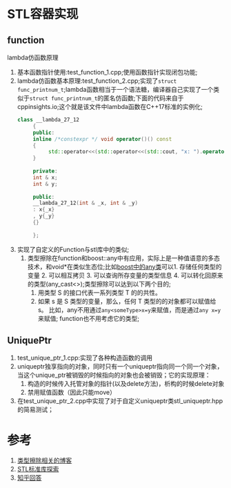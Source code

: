 <!--
 * @Author: tylerytr
 * @Date: 2023-08-02 09:48:35
 * @LastEditors: tylerytr
 * @LastEditTime: 2023-10-20 17:21:48
 * @FilePath: /stl_playground/README.md
 * Email:601576661@qq.com
 * Copyright (c) 2023 by tyleryin, All Rights Reserved. 
-->


# STL容器实现
## function
lambda仿函数原理
1. 基本函数指针使用:test_function_1.cpp;使用函数指针实现闭包功能;
2. lambda仿函数基本原理:test_function_2.cpp;实现了`struct func_printnum_t`;lambda函数相当于一个语法糖，编译器自己实现了一个类似于`struct func_printnum_t`的匿名仿函数;下面的代码来自于cppinsights.io;这个就是该文件中lambda函数在C++17标准的实例化;
     ```cpp
     class __lambda_27_12
          {
          public: 
          inline /*constexpr */ void operator()() const
          {
               std::operator<<(std::operator<<(std::cout, "x: ").operator<<(x), " y: ").operator<<(y).operator<<(std::endl);
          }
          
          private: 
          int & x;
          int & y;
          
          public:
          __lambda_27_12(int & _x, int & _y)
          : x{_x}
          , y{_y}
          {}
          
          };
     ```
3. 实现了自定义的Function与stl库中的类似;
     1. 类型擦除在function和boost::any中有应用，实际上是一种值语意的多态技术，和void*在类似生态位;比如[boost中的any类](https://glemontree.github.io/2017/06/28/[C++]%20C++%E4%B8%ADboostany%E7%9A%84%E4%BD%BF%E7%94%A8/)可以1. 存储任何类型的变量 2. 可以相互拷贝 3. 可以查询所存变量的类型信息 4. 可以转化回原来的类型(any_cast<>);类型擦除可以达到以下两个目的;
          1. 用类型 S 的接口代表一系列类型 T 的的共性。
          2. 如果 s 是 S 类型的变量，那么，任何 T 类型的的对象都可以赋值给s。
     比如，any不用通过`any<someType>x=y`来赋值，而是通过`any x=y`来赋值; function也不用考虑它的类型;
     
## UniquePtr
1. test_unique_ptr_1.cpp:实现了各种构造函数的调用
2. uniqueptr独享指向的对象，同时只有一个uniqueptr指向同一个同一个对象，当这个unique_ptr被销毁的时候指向的对象也会被销毁；它的实现原理：
     1. 构造的时候传入托管对象的指针(以及delete方法)，析构的时候delete对象
     2. 禁用赋值函数（因此只能move）
3. 在test_unique_ptr_2.cpp中实现了对于自定义uniqueptr类stl_uniqueptr.hpp的简易测试；


# 参考
1. [类型擦除相关的博客](https://www.cnblogs.com/muxue/archive/2009/12/10/1621451.html)
2. [STL标准库探索](https://www.zhihu.com/column/c_1637993298085314560)
3. [知乎回答](https://www.zhihu.com/question/359420368/answer/2971536952)